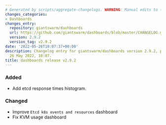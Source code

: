 ```yaml
---
# Generated by scripts/aggregate-changelogs. WARNING: Manual edits to this files will be overwritten.
changes_categories:
- Dashboards
changes_entry:
  repository: giantswarm/dashboards
  url: https://github.com/giantswarm/dashboards/blob/master/CHANGELOG.md#292---2022-05-26
  version: 2.9.2
  version_tag: v2.9.2
date: '2022-05-26T10:07:37+00:00'
description: Changelog entry for giantswarm/dashboards version 2.9.2, published on
  26 May 2022, 10:07.
title: dashboards release v2.9.2
---
```


### Added
- Add etcd response times histogram.
### Changed
- Improve `Etcd k8s events and resources` dashboard
- Fix KVM usage dashboard
